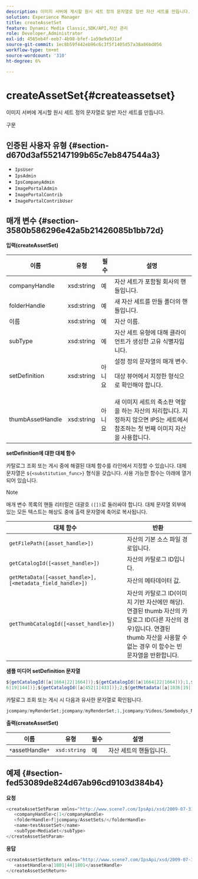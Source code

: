 ```yaml
---
description: 이미지 서버에 게시할 원시 세트 정의 문자열로 일반 자산 세트를 만듭니다.
solution: Experience Manager
title: createAssetSet
feature: Dynamic Media Classic,SDK/API,자산 관리
role: Developer,Administrator
exl-id: 4565eb4f-eeb7-4b98-bfef-1a59e9a931af
source-git-commit: 1ec8b59f442eb96c6c3f5f1405d57a38a86bd056
workflow-type: tm+mt
source-wordcount: '310'
ht-degree: 6%

---
```


# createAssetSet{#createassetset}

이미지 서버에 게시할 원시 세트 정의 문자열로 일반 자산 세트를 만듭니다.

구문

## 인증된 사용자 유형 {#section-d670d3af552147199b65c7eb847544a3}

* `IpsUser`
* `IpsAdmin`
* `IpsCompanyAdmin`
* `ImagePortalAdmin`
* `ImagePortalContrib`
* `ImagePortalContribUser`

## 매개 변수 {#section-3580b586296e42a5b21426085b1bb72d}

**입력(createAssetSet)**

<table id="table_2C70C33A127242FC828FCD8EC852E1EC"> 
 <thead> 
  <tr> 
   <th colname="col1" class="entry"> 이름 </th> 
   <th colname="col2" class="entry"> 유형 </th> 
   <th colname="col3" class="entry"> 필수 </th> 
   <th colname="col4" class="entry"> 설명 </th> 
  </tr> 
 </thead>
 <tbody> 
  <tr> 
   <td colname="col1"> <span class="codeph"> <span class="varname"> companyHandle  </span> </span> </td> 
   <td colname="col2"> <span class="codeph"> xsd:string  </span> </td> 
   <td colname="col3"> 예 </td> 
   <td colname="col4"> 자산 세트가 포함될 회사의 핸들입니다. </td> 
  </tr> 
  <tr> 
   <td colname="col1"> <span class="codeph"> <span class="varname"> folderHandle  </span> </span> </td> 
   <td colname="col2"> <span class="codeph"> xsd:string  </span> </td> 
   <td colname="col3"> 예 </td> 
   <td colname="col4"> 새 자산 세트를 만들 폴더의 핸들입니다. </td> 
  </tr> 
  <tr> 
   <td colname="col1"> <span class="codeph"> <span class="varname"> 이름  </span> </span> </td> 
   <td colname="col2"> <span class="codeph"> xsd:string  </span> </td> 
   <td colname="col3"> 예 </td> 
   <td colname="col4"> 자산 이름. </td> 
  </tr> 
  <tr> 
   <td colname="col1"> <span class="codeph"> <span class="varname"> subType  </span> </span> </td> 
   <td colname="col2"> <span class="codeph"> xsd:string  </span> </td> 
   <td colname="col3"> 예 </td> 
   <td colname="col4"> 자산 세트 유형에 대해 클라이언트가 생성한 고유 식별자입니다. </td> 
  </tr> 
  <tr> 
   <td colname="col1"> <span class="codeph"> <span class="varname"> setDefinition  </span> </span> </td> 
   <td colname="col2"> <span class="codeph"> xsd:string  </span> </td> 
   <td colname="col3"> 아니요 </td> 
   <td colname="col4"> 설정 정의 문자열의 매개 변수. <p>대상 뷰어에서 지정한 형식으로 확인해야 합니다. </p> </td> 
  </tr> 
  <tr> 
   <td colname="col1"> <span class="codeph"> <span class="varname"> thumbAssetHandle  </span> </span> </td> 
   <td colname="col2"> <span class="codeph"> xsd:string  </span> </td> 
   <td colname="col3"> 아니요 </td> 
   <td colname="col4"> 새 이미지 세트의 축소판 역할을 하는 자산의 처리합니다. 지정하지 않으면 IPS는 세트에서 참조하는 첫 번째 이미지 자산을 사용합니다. </td> 
  </tr> 
 </tbody> 
</table>

**setDefinition에 대한 대체 함수**

카탈로그 조회 또는 게시 중에 해결된 대체 함수를 라인에서 지정할 수 있습니다. 대체 문자열은 `${<substitution_func>}` 형식을 갖습니다. 사용 가능한 함수는 아래에 열거되어 있습니다.

>[!NOTE]
>
>매개 변수 목록의 핸들 리터럴은 대괄호 `([])`로 둘러싸야 합니다. 대체 문자열 외부에 있는 모든 텍스트는 해상도 중에 출력 문자열에 축어로 복사됩니다.

| **대체 함수** | **반환** |
|---|---|
| `getFilePath([asset_handle>])` | 자산의 기본 소스 파일 경로입니다. |
| `getCatalogId([<asset_handle>])` | 자산의 카탈로그 ID입니다. |
| `getMetaData([<asset_handle>], [<metadata_field_handle>])` | 자산의 메타데이터 값. |
| `getThumbCatalogId([<asset_handle>])` | 자산의 카탈로그 ID(이미지 기반 자산에만 해당).연결된 thumb 자산의 카탈로그 ID(다른 자산의 경우)입니다. 연결된 thumb 자산을 사용할 수 없는 경우 이 함수는 빈 문자열을 반환합니다. |

**샘플 미디어 setDefinition 문자열**

```java
${getCatalogId([a|1664|22|1664])};${getCatalogId([a|1664|22|1664])};1,${getFilePath([a|103 
6|19|144])};${getCatalogId([a|452|1|433])};2;${getMetadata([a|1036|19|144], [m|1|ASSET|SharedDateField])} 
```

카탈로그 조회 또는 게시 시 다음과 유사한 문자열로 확인됩니다.

```java
jcompany/myRenderSet;jcompany/myRenderSet;1,jcompany/Videos/Somebodys_N08275_flv.flv;jcomp any/myimg-1;2;20090703 10:05:53
```

**출력(createAssetSet)**

| 이름 | 유형 | 필수 | 설명 |
|---|---|---|---|
| `*`assetHandle`*` | `xsd:string` | 예 | 자산 세트의 핸들입니다. |

## 예제 {#section-fed53089de824d67ab96cd9103d384b4}

**요청**

```java
<createAssetSetParam xmlns="http://www.scene7.com/IpsApi/xsd/2009-07-31"> 
   <companyHandle>c|1</companyHandle> 
   <folderHandle>f|jcompany/AssetSets/</folderHandle> 
   <name>testAssetSet</name> 
   <subType>MediaSet</subType> 
</createAssetSetParam>
```

**응답**

```java
<createAssetSetReturn xmlns="http://www.scene7.com/IpsApi/xsd/2009-07-31"> 
   <assetHandle>a|1801|44|1801</assetHandle> 
</createAssetSetReturn>
```
